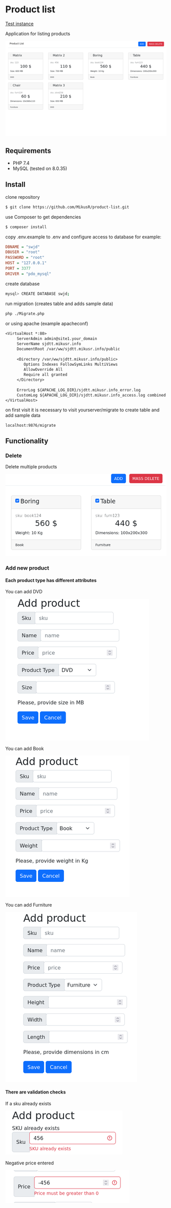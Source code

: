 # Product list

[Test instance](https://sjdtt.mikusr.info/)

Application for listing products

![Main screen of application](images/main.png "Main screen of application")

## Requirements

- PHP 7.4
- MySQL (tested on 8.0.35)

## Install

clone repository

```bash
$ git clone https://github.com/MikusR/product-list.git
```

use Composer to get dependencies

```bash
$ composer install
```

copy .env.example to .env
and configure access to database
for example:

```ini
DBNAME = "swjd"
DBUSER = "root"
PASSWORD = "root"
HOST = "127.0.0.1"
PORT = 3377
DRIVER = "pdo_mysql"
```

create database

```bash
mysql> CREATE DATABASE swjd;
```

run migration (creates table and adds sample data)

```bash
php ./Migrate.php
```

or using apache (example apacheconf)

```apacheconf
<VirtualHost *:80>
     ServerAdmin admin@site1.your_domain
     ServerName sjdtt.mikusr.info
     DocumentRoot /var/ww/sjdtt.mikusr.info/public

     <Directory /var/ww/sjdtt.mikusr.info/public>
        Options Indexes FollowSymLinks MultiViews
        AllowOverride All
        Require all granted
     </Directory>

     ErrorLog ${APACHE_LOG_DIR}/sjdtt.mikusr.info_error.log
     CustomLog ${APACHE_LOG_DIR}/sjdtt.mikusr.info_access.log combined
</VirtualHost>
```

on first visit it is necessary to visit yourserver/migrate to create table and add sample data

```
localhost:9876/migrate
```

## Functionality

### Delete

Delete multiple products

![](images/delete.png "Delete multiple products")

### Add new product

#### Each product type has different attributes

You can add DVD

![](images/dvd.png "You can add DVD")

You can add Book

![](images/book.png "You can add Book")

You can add Furniture

![](images/furniture.png "You can add Furniture")

#### There are validation checks

If a sku already exists

![](images/sku_exists.png "If a sku already exists")

Negative price entered

![](images/negative_price.png "Negative price entered")